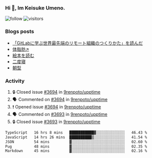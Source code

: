 ### Hi 👋, Im Keisuke Umeno.

<!--
**9renpoto/9renpoto** is a ✨ _special_ ✨ repository because its `README.md` (this file) appears on your GitHub profile.

Here are some ideas to get you started:

- 🔭 I’m currently working on ...
- 🌱 I’m currently learning ...
- 👯 I’m looking to collaborate on ...
- 🤔 I’m looking for help with ...
- 💬 Ask me about ...
- 📫 How to reach me: ...
- 😄 Pronouns: ...
- ⚡ Fun fact: ...
-->

![follow](https://img.shields.io/github/followers/9renpoto?label=Follow&style=social)
![visitors](https://komarev.com/ghpvc/?username=9renpoto&label=Profile%20views&color=0e75b6&style=flat)

### Blogs posts

<!-- BLOG-POST-LIST:START -->
- [「GitLabに学ぶ世界最先端のリモート組織のつくりかた」を読んだ](https://9renpoto.win/entry/2024/09/10/remote_organization)
- [体脂肪↗](https://9renpoto.win/entry/2024/08/12/gaining_fat)
- [絵本を読む](https://9renpoto.win/entry/2024/07/26/picture_book)
- [二度寝](https://9renpoto.win/entry/2024/07/18/going_back_to_sleep)
- [朝型](https://9renpoto.win/entry/2024/05/29/im-an-early)
<!-- BLOG-POST-LIST:END -->

### Activity

<!--START_SECTION:activity-->
1. 🔒 Closed issue [#3694](https://github.com/9renpoto/upptime/issues/3694) in [9renpoto/upptime](https://github.com/9renpoto/upptime)
2. 🗣 Commented on [#3694](https://github.com/9renpoto/upptime/issues/3694#issuecomment-2413076845) in [9renpoto/upptime](https://github.com/9renpoto/upptime)
3. ❗ Opened issue [#3694](https://github.com/9renpoto/upptime/issues/3694) in [9renpoto/upptime](https://github.com/9renpoto/upptime)
4. 🗣 Commented on [#3693](https://github.com/9renpoto/upptime/issues/3693#issuecomment-2412909881) in [9renpoto/upptime](https://github.com/9renpoto/upptime)
5. 🔒 Closed issue [#3693](https://github.com/9renpoto/upptime/issues/3693) in [9renpoto/upptime](https://github.com/9renpoto/upptime)
<!--END_SECTION:activity-->

<!--START_SECTION:waka-->

```txt
TypeScript   16 hrs 8 mins   ███████████▓░░░░░░░░░░░░░   46.43 %
JavaScript   14 hrs 26 mins  ██████████▒░░░░░░░░░░░░░░   41.54 %
JSON         54 mins         ▓░░░░░░░░░░░░░░░░░░░░░░░░   02.60 %
Pug          48 mins         ▓░░░░░░░░░░░░░░░░░░░░░░░░   02.35 %
Markdown     45 mins         ▓░░░░░░░░░░░░░░░░░░░░░░░░   02.16 %
```

<!--END_SECTION:waka-->

